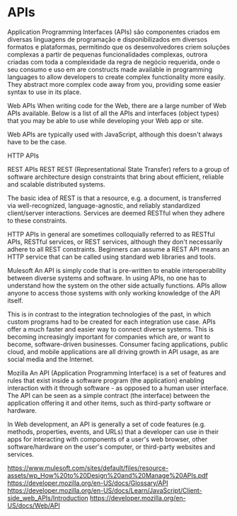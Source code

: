 # APIs
Application Programming Interfaces (APIs) são componentes criados em diversas linguagens de programação e disponibilizados em diversos formatos e plataformas, permitindo que os desenvolvedores criem soluções complexas a partir de pequenas funcionalidades complexas, outrora criadas com toda a complexidade da regra de negócio requerida, onde o seu consumo e uso  em are constructs made available in programming languages to allow developers to create complex functionality more easily. They abstract more complex code away from you, providing some easier syntax to use in its place.

Web APIs
When writing code for the Web, there are a large number of Web APIs available. Below is a list of all the APIs and interfaces (object types) that you may be able to use while developing your Web app or site.

Web APIs are typically used with JavaScript, although this doesn't always have to be the case.

HTTP APIs


REST APIs
REST
REST (Representational State Transfer) refers to a group of software architecture design constraints that bring about efficient, reliable and scalable distributed systems.

The basic idea of REST is that a resource, e.g. a document, is transferred via well-recognized, language-agnostic, and reliably standardized client/server interactions. Services are deemed RESTful when they adhere to these constraints.

HTTP APIs in general are sometimes colloquially referred to as RESTful APIs, RESTful services, or REST services, although they don't necessarily adhere to all REST constraints. Beginners can assume a REST API means an HTTP service that can be called using standard web libraries and tools.

Mulesoft
An API is simply code that is pre-written to enable interoperability between diverse systems and software. 
In using APIs, no one has to understand how the system on the other side actually functions. 
APIs allow anyone to access those systems with only working knowledge of the API itself. 

This is in contrast to the integration technologies of the past, in which custom programs had to be created for each integration use case.
APIs offer a much faster and easier way to connect diverse systems. This is becoming increasingly important for companies which are, or want to become, software-driven businesses. Consumer facing applications, public cloud, and mobile applications are all driving growth in API usage, as are social media and the Internet. 

Mozilla
An API (Application Programming Interface) is a set of features and rules that exist inside a software program (the application) enabling interaction with it through software - as opposed to a human user interface. The API can be seen as a simple contract (the interface) between the application offering it and other items, such as third-party software or hardware.

In Web development, an API is generally a set of code features (e.g. methods, properties, events, and URLs) that a developer can use in their apps for interacting with components of a user's web browser, other software/hardware on the user's computer, or third-party websites and services.

https://www.mulesoft.com/sites/default/files/resource-assets/wp_How%20to%20Design%20and%20Manage%20APIs.pdf
https://developer.mozilla.org/en-US/docs/Glossary/API
https://developer.mozilla.org/en-US/docs/Learn/JavaScript/Client-side_web_APIs/Introduction
https://developer.mozilla.org/en-US/docs/Web/API